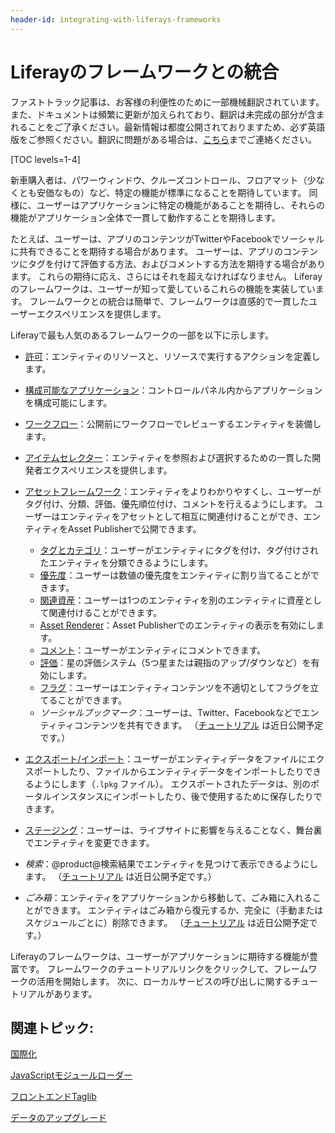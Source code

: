 ```yaml
---
header-id: integrating-with-liferays-frameworks
---
```


# Liferayのフレームワークとの統合

<p class="alert alert-info"><span class="wysiwyg-color-blue120">ファストトラック記事は、お客様の利便性のために一部機械翻訳されています。また、ドキュメントは頻繁に更新が加えられており、翻訳は未完成の部分が含まれることをご了承ください。最新情報は都度公開されておりますため、必ず英語版をご参照ください。翻訳に問題がある場合は、<a href="mailto:support-content-jp@liferay.com">こちら</a>までご連絡ください。</span></p>

[TOC levels=1-4]

新車購入者は、パワーウィンドウ、クルーズコントロール、フロアマット（少なくとも安価なもの）など、特定の機能が標準になることを期待しています。 同様に、ユーザーはアプリケーションに特定の機能があることを期待し、それらの機能がアプリケーション全体で一貫して動作することを期待します。

たとえば、ユーザーは、アプリのコンテンツがTwitterやFacebookでソーシャルに共有できることを期待する場合があります。 ユーザーは、アプリのコンテンツにタグを付けて評価する方法、およびコメントする方法を期待する場合があります。 これらの期待に応え、さらにはそれを超えなければなりません。 Liferayのフレームワークは、ユーザーが知って愛しているこれらの機能を実装しています。 フレームワークとの統合は簡単で、フレームワークは直感的で一貫したユーザーエクスペリエンスを提供します。

Liferayで最も人気のあるフレームワークの一部を以下に示します。

  - [許可](/docs/7-1/tutorials/-/knowledge_base/t/defining-application-permissions)：エンティティのリソースと、リソースで実行するアクションを定義します。

  - [構成可能なアプリケーション](/docs/7-1/tutorials/-/knowledge_base/t/configurable-applications)：コントロールパネル内からアプリケーションを構成可能にします。

  - [ワークフロー](/docs/7-1/tutorials/-/knowledge_base/t/workflow)：公開前にワークフローでレビューするエンティティを装備します。

  - [アイテムセレクター](/docs/7-1/tutorials/-/knowledge_base/t/item-selector)：エンティティを参照および選択するための一貫した開発者エクスペリエンスを提供します。

  - [アセットフレームワーク](/docs/7-1/tutorials/-/knowledge_base/t/asset-framework)：エンティティをよりわかりやすくし、ユーザーがタグ付け、分類、評価、優先順位付け、コメントを行えるようにします。 ユーザーはエンティティをアセットとして相互に関連付けることができ、エンティティをAsset Publisherで公開できます。

      - [タグとカテゴリ](/docs/7-1/tutorials/-/knowledge_base/t/implementing-asset-categorization-and-tagging)：ユーザーがエンティティにタグを付け、タグ付けされたエンティティを分類できるようにします。
      - [優先度](/docs/7-1/tutorials/-/knowledge_base/t/implementing-asset-priority)：ユーザーは数値の優先度をエンティティに割り当てることができます。
      - [関連資産](/docs/7-1/tutorials/-/knowledge_base/t/relating-assets)：ユーザーは1つのエンティティを別のエンティティに資産として関連付けることができます。
      - [Asset Renderer](/docs/7-1/tutorials/-/knowledge_base/t/rendering-an-asset)：Asset Publisherでのエンティティの表示を有効にします。
      - [コメント](/docs/7-1/tutorials/-/knowledge_base/t/adding-comments-to-your-app)：ユーザーがエンティティにコメントできます。
      - [評価](/docs/7-1/tutorials/-/knowledge_base/t/rating-assets)：星の評価システム（5つ星または親指のアップ/ダウンなど）を有効にします。
      - [フラグ](/docs/7-1/tutorials/-/knowledge_base/t/flagging-inappropriate-asset-content)：ユーザーはエンティティコンテンツを不適切としてフラグを立てることができます。
      - *ソーシャルブックマーク*：ユーザーは、Twitter、Facebookなどでエンティティコンテンツを共有できます。 （[チュートリアル](https://issues.liferay.com/browse/LRDOCS-4531) は近日公開予定です。）

  - [エクスポート/インポート](/docs/7-1/tutorials/-/knowledge_base/t/export-import-and-staging)：ユーザーがエンティティデータをファイルにエクスポートしたり、ファイルからエンティティデータをインポートしたりできるようにします（`.lpkg` ファイル）。 エクスポートされたデータは、別のポータルインスタンスにインポートしたり、後で使用するために保存したりできます。

  - [ステージング](/docs/7-1/tutorials/-/knowledge_base/t/export-import-and-staging)：ユーザーは、ライブサイトに影響を与えることなく、舞台裏でエンティティを変更できます。

  - *検索*：@product@検索結果でエンティティを見つけて表示できるようにします。 （[チュートリアル](https://issues.liferay.com/browse/LRDOCS-4372) は近日公開予定です。）

  - *ごみ箱*：エンティティをアプリケーションから移動して、ごみ箱に入れることができます。 エンティティはごみ箱から復元するか、完全に（手動またはスケジュールごとに）削除できます。 （[チュートリアル](https://issues.liferay.com/browse/LRDOCS-4505) は近日公開予定です。）

Liferayのフレームワークは、ユーザーがアプリケーションに期待する機能が豊富です。 フレームワークのチュートリアルリンクをクリックして、フレームワークの活用を開始します。 次に、ローカルサービスの呼び出しに関するチュートリアルがあります。

## 関連トピック:

[国際化](/docs/7-1/tutorials/-/knowledge_base/t/internationalization)

[JavaScriptモジュールローダー](/docs/7-1/tutorials/-/knowledge_base/t/javascript-module-loaders)

[フロントエンドTaglib](/docs/7-1/tutorials/-/knowledge_base/t/front-end-taglibs)

[データのアップグレード](/docs/7-1/tutorials/-/knowledge_base/t/data-upgrades)

